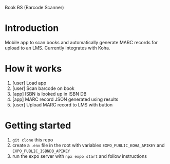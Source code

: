 Book BS (Barcode Scanner)

# Introduction

Mobile app to scan books and automatically generate MARC records for upload to an LMS. Currently integrates with Koha.

# How it works

1. [user] Load app
2. [user] Scan barcode on book
3. [app] ISBN is looked up in ISBN DB
4. [app] MARC record JSON generated using results
5. [user] Upload MARC record to LMS with button

# Getting started

1. `git clone` this repo
2. create a `.env` file in the root with variables `EXPO_PUBLIC_KOHA_APIKEY` and `EXPO_PUBLIC_ISBNDB_APIKEY`
3. run the expo server with `npx expo start` and follow instructions
